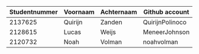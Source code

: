 | Studentnummer | Voornaam | Achternaam | Github account |
|---------------|----------|------------|----------------|
| 2137625       | Quirijn  | Zanden     | QuirijnPolinoco|
| 2128615       | Lucas    | Weijs      | MeneerJohnson  |
| 2120732       | Noah     | Volman     | noahvolman     |